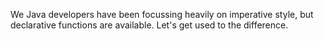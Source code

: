 We Java developers have been focussing heavily on imperative style, but declarative functions are available. Let's get used to the difference.